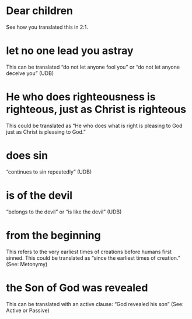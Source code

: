 
 # Dear children 
   See how you translated this in 2:1.
  # let no one lead you astray 
   This can be translated “do not let anyone fool you” or “do
  not let anyone deceive you” (UDB)
  # He who does righteousness is righteous, just as Christ is righteous 
   This could be
  translated as “He who does what is right is pleasing to God just as Christ is pleasing to
  God.”
  # does sin 
   “continues to sin repeatedly” (UDB)
  # is of the devil 
   “belongs to the devil” or “is like the devil” (UDB)
  # from the beginning 
   This refers to the very earliest times of creations before humans
  first sinned. This could be translated as “since the earliest times of creation.” (See:
  Metonymy)
  # the Son of God was revealed 
   This can be translated with an active clause: “God revealed
  his son” (See: Active or Passive) 

